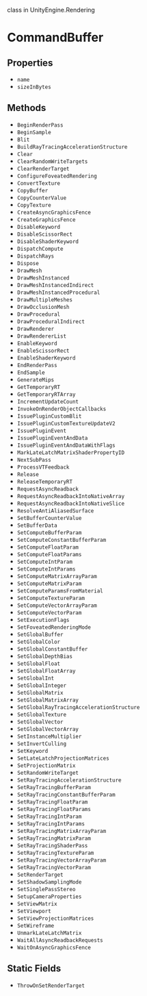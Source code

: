 class in UnityEngine.Rendering
# CommandBuffer

## Properties
- `name`
- `sizeInBytes`
## Methods
- `BeginRenderPass`
- `BeginSample`
- `Blit`
- `BuildRayTracingAccelerationStructure`
- `Clear`
- `ClearRandomWriteTargets`
- `ClearRenderTarget`
- `ConfigureFoveatedRendering`
- `ConvertTexture`
- `CopyBuffer`
- `CopyCounterValue`
- `CopyTexture`
- `CreateAsyncGraphicsFence`
- `CreateGraphicsFence`
- `DisableKeyword`
- `DisableScissorRect`
- `DisableShaderKeyword`
- `DispatchCompute`
- `DispatchRays`
- `Dispose`
- `DrawMesh`
- `DrawMeshInstanced`
- `DrawMeshInstancedIndirect`
- `DrawMeshInstancedProcedural`
- `DrawMultipleMeshes`
- `DrawOcclusionMesh`
- `DrawProcedural`
- `DrawProceduralIndirect`
- `DrawRenderer`
- `DrawRendererList`
- `EnableKeyword`
- `EnableScissorRect`
- `EnableShaderKeyword`
- `EndRenderPass`
- `EndSample`
- `GenerateMips`
- `GetTemporaryRT`
- `GetTemporaryRTArray`
- `IncrementUpdateCount`
- `InvokeOnRenderObjectCallbacks`
- `IssuePluginCustomBlit`
- `IssuePluginCustomTextureUpdateV2`
- `IssuePluginEvent`
- `IssuePluginEventAndData`
- `IssuePluginEventAndDataWithFlags`
- `MarkLateLatchMatrixShaderPropertyID`
- `NextSubPass`
- `ProcessVTFeedback`
- `Release`
- `ReleaseTemporaryRT`
- `RequestAsyncReadback`
- `RequestAsyncReadbackIntoNativeArray`
- `RequestAsyncReadbackIntoNativeSlice`
- `ResolveAntiAliasedSurface`
- `SetBufferCounterValue`
- `SetBufferData`
- `SetComputeBufferParam`
- `SetComputeConstantBufferParam`
- `SetComputeFloatParam`
- `SetComputeFloatParams`
- `SetComputeIntParam`
- `SetComputeIntParams`
- `SetComputeMatrixArrayParam`
- `SetComputeMatrixParam`
- `SetComputeParamsFromMaterial`
- `SetComputeTextureParam`
- `SetComputeVectorArrayParam`
- `SetComputeVectorParam`
- `SetExecutionFlags`
- `SetFoveatedRenderingMode`
- `SetGlobalBuffer`
- `SetGlobalColor`
- `SetGlobalConstantBuffer`
- `SetGlobalDepthBias`
- `SetGlobalFloat`
- `SetGlobalFloatArray`
- `SetGlobalInt`
- `SetGlobalInteger`
- `SetGlobalMatrix`
- `SetGlobalMatrixArray`
- `SetGlobalRayTracingAccelerationStructure`
- `SetGlobalTexture`
- `SetGlobalVector`
- `SetGlobalVectorArray`
- `SetInstanceMultiplier`
- `SetInvertCulling`
- `SetKeyword`
- `SetLateLatchProjectionMatrices`
- `SetProjectionMatrix`
- `SetRandomWriteTarget`
- `SetRayTracingAccelerationStructure`
- `SetRayTracingBufferParam`
- `SetRayTracingConstantBufferParam`
- `SetRayTracingFloatParam`
- `SetRayTracingFloatParams`
- `SetRayTracingIntParam`
- `SetRayTracingIntParams`
- `SetRayTracingMatrixArrayParam`
- `SetRayTracingMatrixParam`
- `SetRayTracingShaderPass`
- `SetRayTracingTextureParam`
- `SetRayTracingVectorArrayParam`
- `SetRayTracingVectorParam`
- `SetRenderTarget`
- `SetShadowSamplingMode`
- `SetSinglePassStereo`
- `SetupCameraProperties`
- `SetViewMatrix`
- `SetViewport`
- `SetViewProjectionMatrices`
- `SetWireframe`
- `UnmarkLateLatchMatrix`
- `WaitAllAsyncReadbackRequests`
- `WaitOnAsyncGraphicsFence`
## Static Fields
- `ThrowOnSetRenderTarget`

